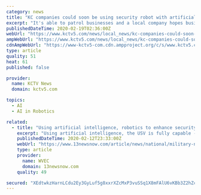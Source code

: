 ```yaml
---
category: news
title: "KC companies could soon be using security robot with artificial intelligence"
excerpt: "It's able to patrol businesses and a local company hopes businesses in Kansas and Missouri will start using it. Kenton Brothers Inc. is already ... “Simon,” and other Cobalt Robots are autonomous with artificial intelligence designed to detect safety hazards and intruders. “It combines human intellect with superhuman sensors ..."
publishedDateTime: 2020-02-19T02:36:00Z
webUrl: "https://www.kctv5.com/news/local_news/kc-companies-could-soon-be-using-security-robot-with-artificial/article_a85c11fe-52c0-11ea-bf6f-872f9cacdda8.html"
ampWebUrl: "https://www.kctv5.com/news/local_news/kc-companies-could-soon-be-using-security-robot-with-artificial/article_a85c11fe-52c0-11ea-bf6f-872f9cacdda8.amp.html"
cdnAmpWebUrl: "https://www-kctv5-com.cdn.ampproject.org/c/s/www.kctv5.com/news/local_news/kc-companies-could-soon-be-using-security-robot-with-artificial/article_a85c11fe-52c0-11ea-bf6f-872f9cacdda8.amp.html"
type: article
quality: 51
heat: 61
published: false

provider:
  name: KCTV News
  domain: kctv5.com

topics:
  - AI
  - AI in Robotics

related:
  - title: "Using artificial intelligence, robotics to enhance security"
    excerpt: "Using artificial intelligence, the USV is fully capable -- on its own -- of navigation and sea-keeping operations and collision avoidance. Meanwhile, in the command center trailer on Pier 12, civilian operators monitored the vehicle's activities, keeping the human component in the decision-making process, which is key. \"We can't have two ..."
    publishedDateTime: 2020-02-12T23:33:00Z
    webUrl: "https://www.13newsnow.com/article/news/national/military-news/navy-turns-to-artificial-intelligence-for-security/291-14e879b3-49ce-4a08-a6d9-618e2bffc45b"
    type: article
    provider:
      name: WVEC
      domain: 13newsnow.com
    quality: 49

secured: "XEdtwkzHarnLCdu2Ey3GyLuf5g8xxrXZcMxP3vuSSq1X8mFAlU6vKBb3Z2hZca7rjEHVD9DFYilSbXCjQcu+M7S0hlaMcUHJ3jwuTtOjddmk1A86heFrtuUATunJA65ClLTuAthpBwemergmR0yatuya7Tj2qKKXHpyHzecUPjdy+uwAq0V2sz0XSQUEkHKiKKFkdP+a6Fv/SQpWYI5MxiTnlLqELu6ruql6YCU4OjKWK/4iGkzsbp1bEgUZ7Y2k8XOxGnrqlz26JyaZKw4JSBOjZKq6Rolvz6OWBo4CmTLaZKEWFJVWmuTrT2TSaPXW8R0FQQ6vN99gYZeTwwariyaT8i20MGKrBvzPLuH+y6KQ/jh3RCviOHoab8kWLl6yVCkrqIUDJjBwyBBMb3YnwKf5IR4j3jIm6E+BBKhiVXcf8Jt16vbIdDEJq7A6HzayyuEWNC4BBNV60+j/dcMzZoKcnqvYjptM9RXiBjt1Hw4=;XJ206MAvFDWzu+VZxRd4Uw=="
---
```


